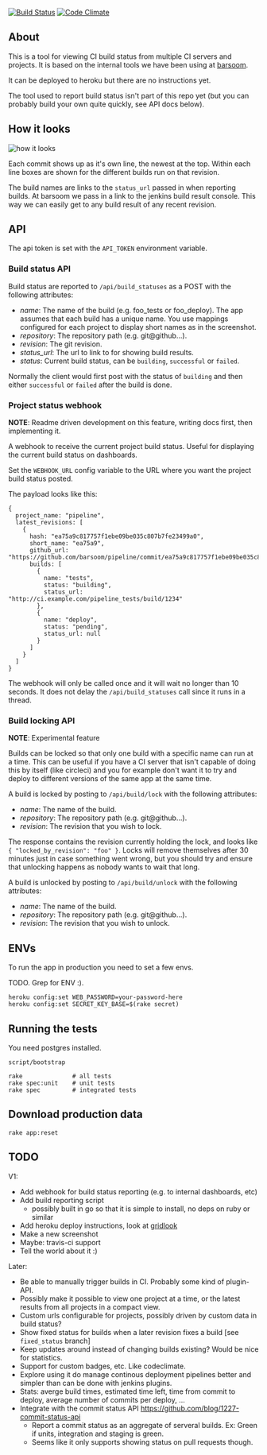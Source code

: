 [![Build Status](https://secure.travis-ci.org/joakimk/pipeline.png)](http://travis-ci.org/joakimk/pipeline)
[![Code Climate](https://codeclimate.com/github/joakimk/pipeline.png)](https://codeclimate.com/github/joakimk/pipeline)

## About

This is a tool for viewing CI build status from multiple CI servers and projects. It is based on the internal tools we have been using at [barsoom](http://barsoom.se).

It can be deployed to heroku but there are no instructions yet.

The tool used to report build status isn't part of this repo yet (but you can probably build your own quite quickly, see API docs below).

## How it looks

![how it looks](http://cl.ly/image/0r0D1C2P1I2v/Screen%20Shot%202014-02-17%20at%2013.01.15.png)

Each commit shows up as it's own line, the newest at the top. Within each line boxes are shown for the different builds run on that revision.

The build names are links to the `status_url` passed in when reporting builds. At barsoom we pass in a link to the jenkins build result console. This way we can easily get to any build result of any recent revision.

## API

The api token is set with the `API_TOKEN` environment variable.

### Build status API

Build status are reported to `/api/build_statuses` as a POST with the following attributes:

* *name*: The name of the build (e.g. foo_tests or foo_deploy). The app assumes that each build has a unique name. You use mappings configured for each project to display short names as in the screenshot.
* *repository*: The repository path (e.g. git@github...).
* *revision*: The git revision.
* *status_url*: The url to link to for showing build results.
* *status*: Current build status, can be `building`, `successful` or `failed`.

Normally the client would first post with the status of `building` and then either `successful` or `failed` after the build is done.

### Project status webhook

**NOTE**: Readme driven development on this feature, writing docs first, then implementing it.

A webhook to receive the current project build status. Useful for displaying the current build status on dashboards.

Set the `WEBHOOK_URL` config variable to the URL where you want the project build status posted.

The payload looks like this:

    {
      project_name: "pipeline",
      latest_revisions: [
        {
          hash: "ea75a9c817757f1ebe09be035c807b7fe23499a0",
          short_name: "ea75a9",
          github_url: "https://github.com/barsoom/pipeline/commit/ea75a9c817757f1ebe09be035c807b7fe23499a0",
          builds: [
            {
              name: "tests",
              status: "building",
              status_url: "http://ci.example.com/pipeline_tests/build/1234"
            },
            {
              name: "deploy",
              status: "pending",
              status_url: null
            }
          ]
        }
      ]
    }

The webhook will only be called once and it will wait no longer than 10 seconds. It does not delay the `/api/build_statuses` call since it runs in a thread.

### Build locking API

**NOTE**: Experimental feature

Builds can be locked so that only one build with a specific name can run at a time. This can be useful if you
have a CI server that isn't capable of doing this by itself (like circleci) and you for example don't
want it to try and deploy to different versions of the same app at the same time.

A build is locked by posting to `/api/build/lock` with the following attributes:

* *name*: The name of the build.
* *repository*: The repository path (e.g. git@github...).
* *revision*: The revision that you wish to lock.

The response contains the revision currently holding the lock, and looks like `{ "locked_by_revision": "foo" }`. Locks will remove themselves after 30 minutes just in case something went wrong, but you should try and ensure that unlocking happens as nobody wants to wait that long.

A build is unlocked by posting to `/api/build/unlock` with the following attributes:

* *name*: The name of the build.
* *repository*: The repository path (e.g. git@github...).
* *revision*: The revision that you wish to unlock.

## ENVs

To run the app in production you need to set a few envs.

TODO. Grep for ENV :).


    heroku config:set WEB_PASSWORD=your-password-here
    heroku config:set SECRET_KEY_BASE=$(rake secret) 

## Running the tests

You need postgres installed.

    script/bootstrap

    rake              # all tests
    rake spec:unit    # unit tests
    rake spec         # integrated tests

## Download production data

    rake app:reset

## TODO

V1:

* Add webhook for build status reporting (e.g. to internal dashboards, etc)
* Add build reporting script
  - possibly built in go so that it is simple to install, no deps on ruby or similar
* Add heroku deploy instructions, look at [gridlook](https://github.com/barsoom/gridlook#installation)
* Make a new screenshot
* Maybe: travis-ci support
* Tell the world about it :)

Later:
* Be able to manually trigger builds in CI. Probably some kind of plugin-API.
* Possibly make it possible to view one project at a time, or the latest results from all projects in a compact view.
* Custom urls configurable for projects, possibly driven by custom data in build status?
* Show fixed status for builds when a later revision fixes a build [see `fixed_status` branch]
* Keep updates around instead of changing builds existing? Would be nice for statistics.
* Support for custom badges, etc. Like codeclimate.
* Explore using it do manage continous deployment pipelines better and simpler than can be done with jenkins plugins.
* Stats: averge build times, estimated time left, time from commit to deploy, average number of commits per deploy, ...
* Integrate with the commit status API https://github.com/blog/1227-commit-status-api
  * Report a commit status as an aggregate of serveral builds. Ex: Green if units, integration and staging is green.
  * Seems like it only supports showing status on pull requests though.
